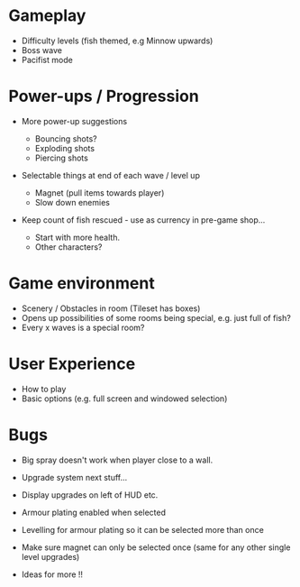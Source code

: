# Gameplay

* Difficulty levels (fish themed, e.g Minnow upwards)
* Boss wave
* Pacifist mode

# Power-ups / Progression

* More power-up suggestions
  * Bouncing shots?
  * Exploding shots
  * Piercing shots

* Selectable things at end of each wave / level up
  * Magnet (pull items towards player)
  * Slow down enemies

* Keep count of fish rescued - use as currency in pre-game shop...
  * Start with more health.
  * Other characters?

# Game environment

* Scenery / Obstacles in room (Tileset has boxes)
* Opens up possibilities of some rooms being special, e.g. just full of fish?
* Every x waves is a special room?

# User Experience

* How to play
* Basic options (e.g. full screen and windowed selection)

# Bugs

* Big spray doesn't work when player close to a wall.

* Upgrade system next stuff...

* Display upgrades on left of HUD etc.
* Armour plating enabled when selected
* Levelling for armour plating so it can be selected more than once
* Make sure magnet can only be selected once (same for any other single level upgrades)
* Ideas for more !!
